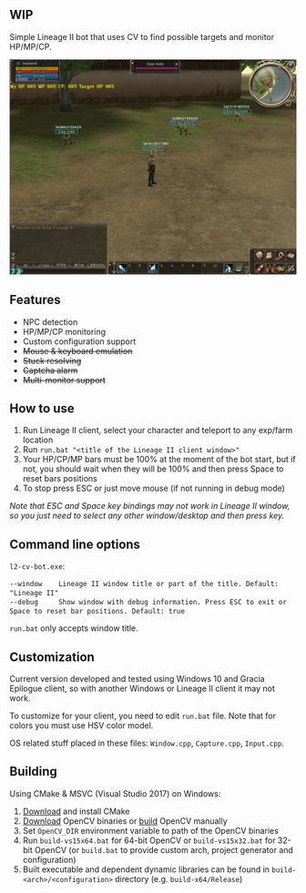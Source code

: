 ## WIP

Simple Lineage II bot that uses CV to find possible targets and monitor HP/MP/CP.

![Preview](preview.png)

## Features

* NPC detection
* HP/MP/CP monitoring
* Custom configuration support
* ~~Mouse & keyboard emulation~~
* ~~Stuck resolving~~
* ~~Captcha alarm~~
* ~~Multi-monitor support~~

## How to use

1. Run Lineage II client, select your character and teleport to any exp/farm location
2. Run `run.bat "<title of the Lineage II client window>"`
3. Your HP/CP/MP bars must be 100% at the moment of the bot start, but if not, you should wait when they will be 100% and then press Space to reset bars positions
4. To stop press ESC or just move mouse (if not running in debug mode) 

*Note that ESC and Space key bindings may not work in Lineage II window, so you just need to select any other window/desktop and then press key.*

## Command line options

`l2-cv-bot.exe`:

```
--window    Lineage II window title or part of the title. Default: "Lineage II"
--debug     Show window with debug information. Press ESC to exit or Space to reset bar positions. Default: true
```

`run.bat` only accepts window title.

## Customization

Current version developed and tested using Windows 10 and Gracia Epilogue client, so with another Windows or Lineage II client it may not work.

To customize for your client, you need to edit `run.bat` file. Note that for colors you must use HSV color model.

OS related stuff placed in these files: `Window.cpp`, `Capture.cpp`, `Input.cpp`.

## Building

Using CMake & MSVC (Visual Studio 2017) on Windows:

1. [Download](https://cmake.org/download/) and install CMake
2. [Download](https://opencv.org/releases.html) OpenCV binaries or [build](https://github.com/opencv/opencv) OpenCV manually
3. Set `OpenCV_DIR` environment variable to path of the OpenCV binaries
4. Run `build-vs15x64.bat` for 64-bit OpenCV or `build-vs15x32.bat` for 32-bit OpenCV (or `build.bat` to provide custom arch, project generator and configuration)
5. Built executable and dependent dynamic libraries can be found in `build-<arch>/<configuration>` directory (e.g. `build-x64/Release`)
